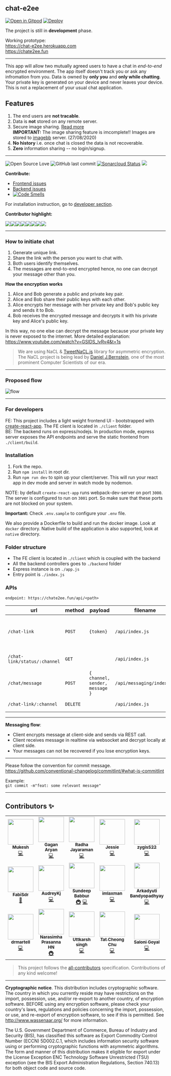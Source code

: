 ## chat-e2ee

[![Open in Gitpod](https://gitpod.io/button/open-in-gitpod.svg)](https://gitpod.io/#https://github.com/muke1908/chat-e2ee) [![Deploy](https://www.herokucdn.com/deploy/button.svg)](https://heroku.com/deploy)

The project is still in **development** phase.

Working prototype:  
https://chat-e2ee.herokuapp.com  
https://chate2ee.fun

---

This app will allow two mutually agreed users to have a chat in _end-to-end_ encrypted environment. The app itself doesn't track you or ask any infromation from you. Data is owned by **only you** and **only while chatting**. Your private key is generated on your device and never leaves your device. This is not a replacement of your usual chat application.

## Features

1. The end users are **not tracable**.
2. Data is **not** stored on any remote server.
3. Secure image sharing. [Read more](https://github.com/muke1908/chat-e2ee/wiki/Idea:-Secure-image-sharing)  
   **IMPORTANT:** The image sharing feature is imcomplete!! Images are stored to [imagebb](https://mukesh-biswas.imgbb.com/) server. (27/08/2020)
4. **No history** i.e. once chat is closed the data is not recoverable.
5. **Zero** information sharing -- no login/signup.

---

![Open Source Love](https://img.shields.io/badge/Open%20Source-with%20love-CRIMSON.svg) ![GitHub last commit](https://img.shields.io/github/last-commit/muke1908/chat-e2ee) [![Sonarcloud Status](https://sonarcloud.io/api/project_badges/measure?project=com.lapots.breed.judge:judge-rule-engine&metric=alert_status)](https://sonarcloud.io/dashboard?id=muke1908_chat-e2ee) [![](https://img.shields.io/github/issues/muke1908/chat-e2ee?style=flat)](https://github.com/muke1908/chat-e2ee/issues)

**Contribute:**

- [Frontend issues](https://github.com/muke1908/chat-e2ee/issues?q=is%3Aissue+is%3Aopen+label%3Afrontend)
- [Backend issues](https://github.com/muke1908/chat-e2ee/issues?q=is%3Aissue+is%3Aopen+label%3ABackend)
- [![Code Smells](https://sonarcloud.io/api/project_badges/measure?project=muke1908_chat-e2ee&metric=code_smells)](https://sonarcloud.io/project/issues?id=muke1908_chat-e2ee&resolved=false&types=CODE_SMELL)

For installation instruction, go to [developer section](https://github.com/muke1908/chat-e2ee#for-developers).

**Contributor highlight:**

[![](https://sourcerer.io/fame/muke1908/muke1908/chat-e2ee/images/0)](https://sourcerer.io/fame/muke1908/muke1908/chat-e2ee/links/0)[![](https://sourcerer.io/fame/muke1908/muke1908/chat-e2ee/images/1)](https://sourcerer.io/fame/muke1908/muke1908/chat-e2ee/links/1)[![](https://sourcerer.io/fame/muke1908/muke1908/chat-e2ee/images/2)](https://sourcerer.io/fame/muke1908/muke1908/chat-e2ee/links/2)[![](https://sourcerer.io/fame/muke1908/muke1908/chat-e2ee/images/3)](https://sourcerer.io/fame/muke1908/muke1908/chat-e2ee/links/3)[![](https://sourcerer.io/fame/muke1908/muke1908/chat-e2ee/images/4)](https://sourcerer.io/fame/muke1908/muke1908/chat-e2ee/links/4)[![](https://sourcerer.io/fame/muke1908/muke1908/chat-e2ee/images/5)](https://sourcerer.io/fame/muke1908/muke1908/chat-e2ee/links/5)[![](https://sourcerer.io/fame/muke1908/muke1908/chat-e2ee/images/6)](https://sourcerer.io/fame/muke1908/muke1908/chat-e2ee/links/6)[![](https://sourcerer.io/fame/muke1908/muke1908/chat-e2ee/images/7)](https://sourcerer.io/fame/muke1908/muke1908/chat-e2ee/links/7)

---

### How to initiate chat

1. Generate unique link.
2. Share the link with the person you want to chat with.
3. Both users identify themselves.
4. The messages are end-to-end encrypted hence, no one can decrypt your message other than you.

**How the encryption works**

1. Alice and Bob generate a public and private key pair.
2. Alice and Bob share their public keys with each other.
3. Alice encrypts her message with her private key and Bob's public key and sends it to Bob.
4. Bob receives the encrypted message and decrypts it with his private key and Alice's public key.

In this way, no one else can decrypt the message because your private key is never exposed to the internet.
More detailed explanation: https://www.youtube.com/watch?v=GSIDS_lvRv4&t=1s

> We are using NaCL & [TweetNaCL.js](https://github.com/dchest/tweetnacl-js/) library for asymmetric encryption. The NaCL project is being lead by [Daniel J.Bernstein](http://cr.yp.to/djb.html), one of the most prominent Computer Scientists of our era.

---

### Proposed flow

![flow](https://i.imgur.com/2GrBQMz.jpg)

---

### For developers

FE: This project includes a light weight frontend UI - bootstrapped with [create-react-app](https://reactjs.org/docs/create-a-new-react-app.html). The FE client is located in `./client` folder.  
BE: The backend runs on express/nodejs. In production mode, express server exposes the API endpoints and serve the static frontend from `./client/build`.

### Installation

1. Fork the repo.
2. Run `npm install` in root dir.
3. Run `npm run dev` to spin up your client/server. This will run your react app in dev mode and server in watch mode by nodemon.

NOTE: by default `create-react-app` runs webpack-dev-server on port `3000`. The server is configured to run on `3001` port. So make sure that these ports are not blocked on your system.

**Important:** Check `.env.sample` to configure your `.env` file.

We also provide a Dockerfile to build and run the docker image. Look at `docker` directory.
Native build of the application is also supported, look at `native` directory.

### Folder structure

- The FE client is located in `./client` which is coupled with the backend
- All the backend controllers goes to `./backend` folder
- Express instance is on `./app.js`
- Entry point is `./index.js`

### APIs
```endpoint: https://chate2ee.fun/api/<path>```

| url                              | method   | payload                         | filename                  | description                                   |
| -------------------------------- | -------- | ------------------------------ | ------------------------- | --------------------------------------------- |
| `/chat-link`                 | `POST`   | `{token}`                      | `/api/index.js`           | to generate unique link to start chat session |
| `/chat-link/status/:channel` | `GET`    |                                | `/api/index.js`           | to check if a channel is valid                |
| `/chat/message`              | `POST`   | `{ channel, sender, message }` | `/api/messaging/index.js` | to send a message to a specific channel       |
| `/chat-link/:channel`        | `DELETE` |                                | `/api/index.js`           | to delete a channel                           |

---

**Messaging flow**:

- Client encrypts message at client-side and sends via REST call.
- Client receives message in realtime via websocket and decrypt locally at client side.
- Your messages can not be recovered if you lose encryption keys.

---

Please follow the convention for commit message.  
https://github.com/conventional-changelog/commitlint/#what-is-commitlint

Example:  
`git commit -m"feat: some relevant message"`

---

## Contributors ✨

<!-- ALL-CONTRIBUTORS-LIST:START - Do not remove or modify this section -->
<!-- prettier-ignore-start -->
<!-- markdownlint-disable -->
<table>
  <tr>
    <td align="center"><a href="https://github.com/muke1908"><img src="https://avatars3.githubusercontent.com/u/20297989?v=4" width="80px;" alt=""/><br /><sub><b>Mukesh</b></sub></a><br /><a href="https://github.com/muke1908/chat-e2ee/commits?author=muke1908" title="Code">💻</a></td>
    <td align="center"><a href="https://github.com/gagan-aryan"><img src="https://avatars3.githubusercontent.com/u/62807661?v=4" width="80px;" alt=""/><br /><sub><b>Gagan Aryan</b></sub></a><br /><a href="https://github.com/muke1908/chat-e2ee/commits?author=gagan-aryan" title="Code">💻</a></td>
    <td align="center"><a href="https://github.com/jradha11"><img src="https://avatars1.githubusercontent.com/u/59576984?v=4" width="80px;" alt=""/><br /><sub><b>Radha Jayaraman</b></sub></a><br /><a href="https://github.com/muke1908/chat-e2ee/commits?author=jradha11" title="Code">💻</a></td>
    <td align="center"><a href="https://github.com/jessiematias"><img src="https://avatars1.githubusercontent.com/u/56523246?v=4" width="80px;" alt=""/><br /><sub><b>Jessie</b></sub></a><br /><a href="https://github.com/muke1908/chat-e2ee/commits?author=jessiematias" title="Code">💻</a></td>
    <td align="center"><a href="https://github.com/zygisS22"><img src="https://avatars2.githubusercontent.com/u/54106114?v=4" width="80px;" alt=""/><br /><sub><b>zygisS22</b></sub></a><br /><a href="https://github.com/muke1908/chat-e2ee/commits?author=zygisS22" title="Code">💻</a></td>
    <td align="center"><a href="https://github.com/lindsayjohnston"><img src="https://avatars0.githubusercontent.com/u/58899165?v=4" width="80px;" alt=""/><br /><sub><b>lindsayjohnston</b></sub></a><br /><a href="https://github.com/muke1908/chat-e2ee/commits?author=lindsayjohnston" title="Documentation">📖</a></td>
    <td align="center"><a href="https://github.com/JulienZD"><img src="https://avatars0.githubusercontent.com/u/48630731?v=4" width="80px;" alt=""/><br /><sub><b>Julien</b></sub></a><br /><a href="https://github.com/muke1908/chat-e2ee/commits?author=JulienZD" title="Documentation">📖</a></td>
  </tr>
  <tr>
    <td align="center"><a href="https://github.com/FabiSdr"><img src="https://avatars1.githubusercontent.com/u/62851653?v=4" width="80px;" alt=""/><br /><sub><b>FabiSdr</b></sub></a><br /><a href="https://github.com/muke1908/chat-e2ee/commits?author=FabiSdr" title="Documentation">📖</a></td>
    <td align="center"><a href="https://audreykadjar.world/"><img src="https://avatars2.githubusercontent.com/u/38159391?v=4" width="80px;" alt=""/><br /><sub><b>AudreyKj</b></sub></a><br /><a href="https://github.com/muke1908/chat-e2ee/commits?author=AudreyKj" title="Code">💻</a></td>
    <td align="center"><a href="https://github.com/DarkSouL11"><img src="https://avatars1.githubusercontent.com/u/8626394?v=4" width="80px;" alt=""/><br /><sub><b>Sundeep Babbur</b></sub></a><br /><a href="#infra-DarkSouL11" title="Infrastructure (Hosting, Build-Tools, etc)">🚇</a> <a href="https://github.com/muke1908/chat-e2ee/commits?author=DarkSouL11" title="Code">💻</a></td>
    <td align="center"><a href="https://github.com/imlaxman"><img src="https://avatars3.githubusercontent.com/u/34925185?v=4" width="80px;" alt=""/><br /><sub><b>imlaxman</b></sub></a><br /><a href="https://github.com/muke1908/chat-e2ee/commits?author=imlaxman" title="Code">💻</a></td>
    <td align="center"><a href="https://github.com/ARKEOLOGIST"><img src="https://avatars1.githubusercontent.com/u/34165124?v=4" width="80px;" alt=""/><br /><sub><b>Arkadyuti Bandyopadhyay</b></sub></a><br /><a href="https://github.com/muke1908/chat-e2ee/commits?author=ARKEOLOGIST" title="Code">💻</a></td>
    <td align="center"><a href="https://github.com/nafees87n"><img src="https://avatars2.githubusercontent.com/u/56021937?v=4" width="80px;" alt=""/><br /><sub><b>Nafees Nehar</b></sub></a><br /><a href="https://github.com/muke1908/chat-e2ee/commits?author=nafees87n" title="Code">💻</a></td>
    <td align="center"><a href="http://twsprogramming.com"><img src="https://avatars0.githubusercontent.com/u/25822696?v=4" width="80px;" alt=""/><br /><sub><b>Tyler Skulley</b></sub></a><br /><a href="https://github.com/muke1908/chat-e2ee/commits?author=tskull01" title="Code">💻</a></td>
  </tr>
  <tr>
    <td align="center"><a href="https://github.com/drmartell"><img src="https://avatars3.githubusercontent.com/u/49651717?v=4" width="80px;" alt=""/><br /><sub><b>drmartell</b></sub></a><br /><a href="https://github.com/muke1908/chat-e2ee/commits?author=drmartell" title="Code">💻</a></td>
    <td align="center"><a href="https://Narasimha1997.github.io"><img src="https://avatars2.githubusercontent.com/u/20423357?v=4" width="80px;" alt=""/><br /><sub><b>Narasimha Prasanna HN</b></sub></a><br /><a href="#infra-Narasimha1997" title="Infrastructure (Hosting, Build-Tools, etc)">🚇</a></td>
    <td align="center"><a href="https://github.com/loneWarrior581"><img src="https://avatars2.githubusercontent.com/u/67538935?v=4" width="80px;" alt=""/><br /><sub><b>Uttkarsh singh</b></sub></a><br /><a href="https://github.com/muke1908/chat-e2ee/commits?author=loneWarrior581" title="Code">💻</a></td>
    <td align="center"><a href="https://github.com/Ryuuko"><img src="https://avatars2.githubusercontent.com/u/25223617?v=4" width="80px;" alt=""/><br /><sub><b>Tat Cheong Chu</b></sub></a><br /><a href="https://github.com/muke1908/chat-e2ee/commits?author=Ryuuko" title="Code">💻</a></td>
    <td align="center"><a href="https://github.com/salonigoyal2309"><img src="https://avatars3.githubusercontent.com/u/48411357?v=4" width="80px;" alt=""/><br /><sub><b>Saloni Goyal</b></sub></a><br /><a href="https://github.com/muke1908/chat-e2ee/commits?author=salonigoyal2309" title="Code">💻</a></td>
  </tr>
</table>

<!-- markdownlint-enable -->
<!-- prettier-ignore-end -->
<!-- ALL-CONTRIBUTORS-LIST:END -->

> This project follows the [all-contributors](https://github.com/all-contributors/all-contributors) specification. Contributions of any kind welcome!

---
**Cryptographic notice**. 
This distribution includes cryptographic software. The country in which you currently reside may have restrictions on the import, possession, use, and/or re-export to another country, of encryption software. BEFORE using any encryption software, please check your country's laws, regulations and policies concerning the import, possession, or use, and re-export of encryption software, to see if this is permitted. See http://www.wassenaar.org/ for more information.

The U.S. Government Department of Commerce, Bureau of Industry and Security (BIS), has classified this software as Export Commodity Control Number (ECCN) 5D002.C.1, which includes information security software using or performing cryptographic functions with asymmetric algorithms. The form and manner of this distribution makes it eligible for export under the License Exception ENC Technology Software Unrestricted (TSU) exception (see the BIS Export Administration Regulations, Section 740.13) for both object code and source code.
